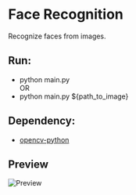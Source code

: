 # Face Recognition

Recognize faces from images.

## Run:
- python main.py  
OR
- python main.py ${path_to_image}

## Dependency:  
- [opencv-python](https://docs.opencv.org/4.x/d6/d00/tutorial_py_root.html)

## Preview
![Preview](https://i.imgur.com/8ZjBsWe.png)
